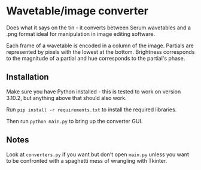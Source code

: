 # Wavetable/image converter

Does what it says on the tin - it converts between Serum wavetables and a .png format ideal for manipulation in image editing software.

Each frame of a wavetable is encoded in a column of the image. Partials are represented by pixels with the lowest at the bottom. Brightness corresponds to the magnitude of a partial and hue corresponds to the partial's phase.

## Installation

Make sure you have Python installed - this is tested to work on version 3.10.2, but anything above that should also work.

Run `pip install -r requirements.txt` to install the required libraries.

Then run `python main.py` to bring up the converter GUI.

## Notes

Look at `converters.py` if you want but don't open `main.py` unless you want to be confronted with a spaghetti mess of wrangling with Tkinter.